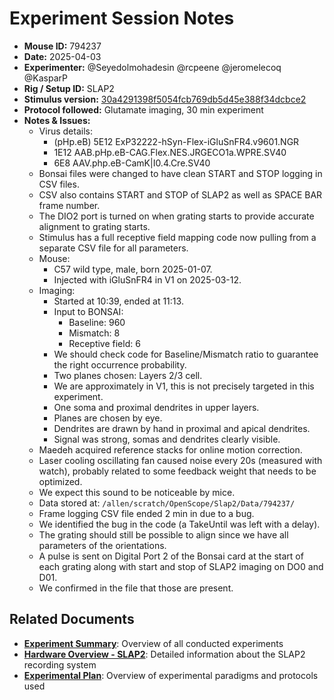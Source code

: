 # Experiment Session Notes

- **Mouse ID:** 794237
- **Date:** 2025-04-03
- **Experimenter:** @Seyedolmohadesin @rcpeene @jeromelecoq @KasparP
- **Rig / Setup ID:** SLAP2
- **Stimulus version:** [30a4291398f5054fcb769db5d45e388f34dcbce2](https://github.com/AllenNeuralDynamics/openscope-community-predictive-processing/blob/30a4291398f5054fcb769db5d45e388f34dcbce2/src/Standard_oddball_slap2.bonsai)
- **Protocol followed:** Glutamate imaging, 30 min experiment
- **Notes & Issues:**
    - Virus details:
      - (pHp.eB) 5E12 ExP32222-hSyn-Flex-iGluSnFR4.v9601.NGR
      - 1E12 AAB.pHp.eB-CAG.Flex.NES.JRGECO1a.WPRE.SV40
      - 6E8 AAV.php.eB-CamK|I0.4.Cre.SV40
    - Bonsai files were changed to have clean START and STOP logging in CSV files.
    - CSV also contains START and STOP of SLAP2 as well as SPACE BAR frame number.
    - The DIO2 port is turned on when grating starts to provide accurate alignment to grating starts.
    - Stimulus has a full receptive field mapping code now pulling from a separate CSV file for all parameters.
    - Mouse:
      - C57 wild type, male, born 2025-01-07.
      - Injected with iGluSnFR4 in V1 on 2025-03-12.
    - Imaging:
      - Started at 10:39, ended at 11:13.
      - Input to BONSAI:
        - Baseline: 960
        - Mismatch: 8
        - Receptive field: 6
      - We should check code for Baseline/Mismatch ratio to guarantee the right occurrence probability.
      - Two planes chosen: Layers 2/3 cell.
      - We are approximately in V1, this is not precisely targeted in this experiment.
      - One soma and proximal dendrites in upper layers.
      - Planes are chosen by eye.
      - Dendrites are drawn by hand in proximal and apical dendrites.
      - Signal was strong, somas and dendrites clearly visible.
    - Maedeh acquired reference stacks for online motion correction.
    - Laser cooling oscillating fan caused noise every 20s (measured with watch), probably related to some feedback weight that needs to be optimized.
    - We expect this sound to be noticeable by mice.
    - Data stored at: `/allen/scratch/OpenScope/Slap2/Data/794237/`
    - Frame logging CSV file ended 2 min in due to a bug.
    - We identified the bug in the code (a TakeUntil was left with a delay).
    - The grating should still be possible to align since we have all parameters of the orientations.
    - A pulse is sent on Digital Port 2 of the Bonsai card at the start of each grating along with start and stop of SLAP2 imaging on DO0 and D01.
    - We confirmed in the file that those are present.

## Related Documents

- **[Experiment Summary](../experiment-summary.md)**: Overview of all conducted experiments
- **[Hardware Overview - SLAP2](../hardware/allen_institute_slap2_hardware.md)**: Detailed information about the SLAP2 recording system
- **[Experimental Plan](../experimental-plan.md)**: Overview of experimental paradigms and protocols used

